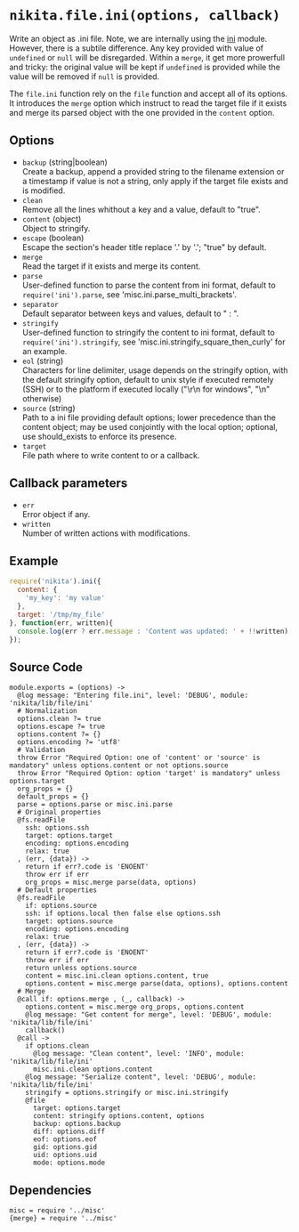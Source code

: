 
# `nikita.file.ini(options, callback)`

Write an object as .ini file. Note, we are internally using the [ini] module.
However, there is a subtile difference. Any key provided with value of 
`undefined` or `null` will be disregarded. Within a `merge`, it get more
prowerfull and tricky: the original value will be kept if `undefined` is
provided while the value will be removed if `null` is provided.

The `file.ini` function rely on the `file` function and accept all of its
options. It introduces the `merge` option which instruct to read the
target file if it exists and merge its parsed object with the one
provided in the `content` option.

## Options   

* `backup` (string|boolean)   
  Create a backup, append a provided string to the filename extension or a
  timestamp if value is not a string, only apply if the target file exists and
  is modified.
* `clean`   
  Remove all the lines whithout a key and a value, default to "true".
* `content` (object)   
  Object to stringify.
* `escape` (boolean)   
  Escape the section's header title replace '.' by '\.'; "true" by default.
* `merge`   
  Read the target if it exists and merge its content.
* `parse`   
  User-defined function to parse the content from ini format, default to
  `require('ini').parse`, see 'misc.ini.parse_multi_brackets'.
* `separator`   
  Default separator between keys and values, default to " : ".
* `stringify`   
  User-defined function to stringify the content to ini format, default to
  `require('ini').stringify`, see 'misc.ini.stringify_square_then_curly' for
  an example.
* `eol` (string)   
  Characters for line delimiter, usage depends on the stringify option, with 
  the default stringify option, default to unix style if executed remotely 
  (SSH) or to the platform if executed locally ("\r\n for windows", 
  "\n" otherwise)
* `source` (string)   
  Path to a ini file providing default options; lower precedence than the
  content object; may be used conjointly with the local option; optional, use
  should_exists to enforce its presence.
* `target`   
  File path where to write content to or a callback.

## Callback parameters

* `err`   
  Error object if any.   
* `written`   
  Number of written actions with modifications.   

## Example

```js
require('nikita').ini({
  content: {
    'my_key': 'my value'
  },
  target: '/tmp/my_file'
}, function(err, written){
  console.log(err ? err.message : 'Content was updated: ' + !!written);
});
```

## Source Code

    module.exports = (options) ->
      @log message: "Entering file.ini", level: 'DEBUG', module: 'nikita/lib/file/ini'
      # Normalization
      options.clean ?= true
      options.escape ?= true
      options.content ?= {}
      options.encoding ?= 'utf8'
      # Validation
      throw Error "Required Option: one of 'content' or 'source' is mandatory" unless options.content or not options.source
      throw Error "Required Option: option 'target' is mandatory" unless options.target
      org_props = {}
      default_props = {}
      parse = options.parse or misc.ini.parse
      # Original properties
      @fs.readFile
        ssh: options.ssh
        target: options.target
        encoding: options.encoding
        relax: true
      , (err, {data}) ->
        return if err?.code is 'ENOENT'
        throw err if err
        org_props = misc.merge parse(data, options)
      # Default properties
      @fs.readFile
        if: options.source
        ssh: if options.local then false else options.ssh
        target: options.source
        encoding: options.encoding
        relax: true
      , (err, {data}) ->
        return if err?.code is 'ENOENT'
        throw err if err
        return unless options.source
        content = misc.ini.clean options.content, true
        options.content = misc.merge parse(data, options), options.content
      # Merge
      @call if: options.merge , (_, callback) ->
        options.content = misc.merge org_props, options.content
        @log message: "Get content for merge", level: 'DEBUG', module: 'nikita/lib/file/ini'
        callback()
      @call ->
        if options.clean
          @log message: "Clean content", level: 'INFO', module: 'nikita/lib/file/ini'
          misc.ini.clean options.content
        @log message: "Serialize content", level: 'DEBUG', module: 'nikita/lib/file/ini'
        stringify = options.stringify or misc.ini.stringify
        @file
          target: options.target
          content: stringify options.content, options
          backup: options.backup
          diff: options.diff
          eof: options.eof
          gid: options.gid
          uid: options.uid
          mode: options.mode

## Dependencies

    misc = require '../misc'
    {merge} = require '../misc'

[ini]: https://github.com/isaacs/ini
